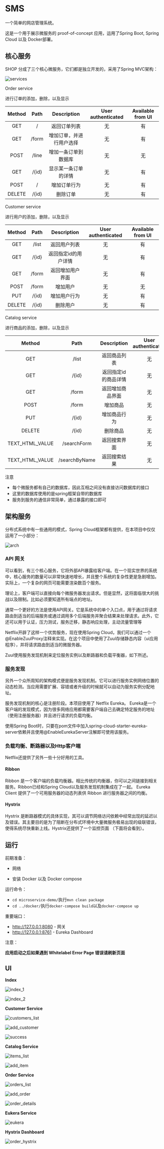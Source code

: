 SMS
==============

一个简单的网店管理系统。

这是一个用于展示微服务的 proof-of-concept 应用，运用了Spring Boot, Spring Cloud 以及 Docker部署。



## 核心服务

SHOP 分成了三个核心微服务，它们都是独立开发的，采用了Spring MVC架构：

![services](http://o7ie0tcjk.bkt.clouddn.com/microservice/lec-proj/services.png)



Order service

进行订单的添加，删除，以及显示

| Method | Path  | Description  | User authenticated | Available from UI |
| :----: | :---: | :----------: | :----------------: | :---------------: |
|  GET   |   /   |    返回订单列表    |         无          |         有         |
|  GET   | /form | 增加订单，并进行用户选择 |         无          |         有         |
|  POST  | /line |  增加一条订单到数据库  |         无          |         无         |
|  GET   | /{id} |  显示某一条订单的详情  |         无          |         有         |
|  POST  |   /   |    增加订单行为    |         无          |         有         |
| DELETE | /{id} |     删除订单     |         无          |         有         |



Customer service

进行用户的添加，删除，以及显示

| Method | Path  | Description | User authenticated | Available from UI |
| :----: | :---: | :---------: | :----------------: | :---------------: |
|  GET   | /list |   返回用户列表    |         无          |         有         |
|  GET   | /{id} | 返回指定id的用户详情 |         无          |         有         |
|  GET   | /form |  返回增加用户界面   |         无          |         有         |
|  POST  | /form |    增加用户     |         无          |         无         |
|  PUT   | /{id} |   增加用户行为    |         无          |         有         |
| DELETE | /{id} |    删除用户     |         无          |         有         |



Catalog service

进行商品的添加，删除，以及显示

|     Method      |     Path      | Description | User authenticated | Available from UI |
| :-------------: | :-----------: | :---------: | :----------------: | :---------------: |
|       GET       |     /list     |   返回商品列表    |         无          |         有         |
|       GET       |     /{id}     | 返回指定id的商品详情 |         无          |         有         |
|       GET       |     /form     |  返回增加商品界面   |         无          |         有         |
|      POST       |     /form     |    增加商品     |         无          |         无         |
|       PUT       |     /{id}     |   增加商品行为    |         无          |         有         |
|     DELETE      |     /{id}     |    删除商品     |         无          |         有         |
| TEXT_HTML_VALUE |  /searchForm  |   返回搜索界面    |         无          |         有         |
| TEXT_HTML_VALUE | /searchByName |   返回搜索结果    |         无          |         有         |



注意

- 每个微服务都有自己的数据库，因此互相之间没有直接访问数据库的接口
- 这里的数据库使用的是spring框架自带的数据库
- 服务到服务的通信非常简单，通过暴露的接口即可



## 架构服务

分布式系统中有一些通用的模式，Spring Cloud框架都有提供，在本项目中仅仅运用了一小部分：

![arch](http://o7ie0tcjk.bkt.clouddn.com/microservice/lec-proj/arch.png)



### API 网关

可以看到，有三个核心服务，它将外部API暴露给客户端。在一个现实世界的系统中，核心服务的数量可以非常快速地增长，并且整个系统的复杂性更是急剧增加。实际上，一个复杂的网页可能需要渲染数百个服务。

理论上，客户端可以直接向每个微服务器发出请求。但是显然，这将面临很大的挑战以及限制。比如必须要知道所有端点的地址。

通常一个更好的方法是使用API网关。它是系统中的单个入口点，用于通过将请求路由到适当的后端服务或通过调用多个后端服务并聚合结果来处理请求。此外，它还可以用于认证，压力测试，服务迁移，静态响应处理，主动流量管理等

Netflix开辟了这样一个优势服务，现在使用Spring Cloud，我们可以通过一个@EnableZuulProxy注释来实现。在这个项目中使用了Zuul存储静态内容（ui应用程序），并将请求路由到适当的微服务器。

Zuul使用服务发现机制来定位服务实例以及断路器和负载平衡器，如下所述。



### 服务发现

另外一个众所周知的架构模式便是服务发现机制。它可以进行服务实例网络位置的动态检测。当应用需要扩展、容错或者升级的时候就可以自动为服务实例分配地址。

服务发现机制的核心是注册阶段。本项目使用了 Netflix Eureka。 Eureka是一个客户端的发现模式，因为很多网络应用都需要客户端自己去确定特定服务的地址（使用注册服务器）并且进行请求的负载均衡。

使用Spring Boot时，只要在pom文件中加入spring-cloud-starter-eureka-server依赖并且使用@EnableEurekaServer注解即可使用该服务。



### 负载均衡、断路器以及Http客户端

Netflix还提供了另外一些十分好用的工具。

#### Ribbon

Ribbon 是一个客户端的负载均衡器。相比传统的均衡器，你可以之间链接到相关服务。Ribbon已经和Spring Cloud以及服务发现机制集成在了一起。 Eureka Client 提供了一个可用服务器的动态列表供 Ribbon 进行服务器之间的均衡。

#### Hystrix

Hystrix 是断路器模式的具体实现，其可以调节网络访问依赖中经常出现的延迟以及错误。其主要目的是为了阻断在分布式环境中大量微服务极易出现的级联错误，使得系统尽快重新上线。Hystrix还提供了一个监控页面 （下面将会看到）。



## 运行

前期准备：

- 网络


- 安装 Docker 以及 Docker compose

运行命令：

- `cd microservice-demo/`执行`mvn clean package`
- `cd ../docker/`执行`docker-compose build`以及`docker-compose up`

重要端口：

- http://127.0.0.1:8080 - 网关
- http://127.0.0.1:8761 - Eureka Dashboard

注意：

**应用启动之后如果遇到 Whitelabel Error Page 错误请刷新页面**



## UI

**Index**



![index_1](https://github.com/ewanlee/sms/img/index_1.png)

![index_2](http://o7ie0tcjk.bkt.clouddn.com/microservice/lec-proj/ui/index_2.png)



**Customer Service**

![customers_list](http://o7ie0tcjk.bkt.clouddn.com/microservice/lec-proj/ui/customers_list.png)

![add_customer](http://o7ie0tcjk.bkt.clouddn.com/microservice/lec-proj/ui/add_customer.png)

![success](http://o7ie0tcjk.bkt.clouddn.com/microservice/lec-proj/ui/successful.png)



**Catalog Service**

![items_list](http://o7ie0tcjk.bkt.clouddn.com/microservice/lec-proj/ui/items_list.png)

![add_item](http://o7ie0tcjk.bkt.clouddn.com/microservice/lec-proj/ui/add_item.png)



**Order Service**

![orders_list](http://o7ie0tcjk.bkt.clouddn.com/microservice/lec-proj/ui/orders_list.png)

![add_order](http://o7ie0tcjk.bkt.clouddn.com/microservice/lec-proj/ui/add_order.png)

![order_details](http://o7ie0tcjk.bkt.clouddn.com/microservice/lec-proj/ui/order_details.png)



**Eukera Service**

![eukera](http://o7ie0tcjk.bkt.clouddn.com/microservice/lec-proj/ui/eukera.png)



**Hystrix Dashboard**

![order_hystrix](http://o7ie0tcjk.bkt.clouddn.com/microservice/lec-proj/ui/order_hystrix.png)

